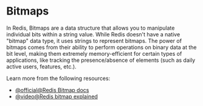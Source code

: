# Bitmaps

In Redis, Bitmaps are a data structure that allows you to manipulate individual bits within a string value. While Redis doesn't have a native "bitmap" data type, it uses strings to represent bitmaps. The power of bitmaps comes from their ability to perform operations on binary data at the bit level, making them extremely memory-efficient for certain types of applications, like tracking the presence/absence of elements (such as daily active users, features, etc.).

Learn more from the following resources:

- [@official@Redis Bitmap docs](https://redis.io/docs/latest/develop/data-types/bitmaps/)
- [@video@Redis bitmap explained](https://youtu.be/oj8LdJQjhJo?si=jem54LfPbZtrpnEP)
